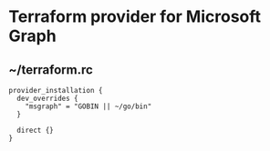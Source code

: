 # Terraform provider for Microsoft Graph

## ~/terraform.rc

```hcl
provider_installation {
  dev_overrides {
    "msgraph" = "GOBIN || ~/go/bin"
  }

  direct {}
}
```
